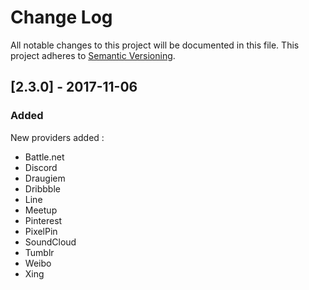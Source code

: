 # Change Log

All notable changes to this project will be documented in this file. This project adheres to [Semantic Versioning](http://semver.org/).


## [2.3.0] - 2017-11-06
### Added
New providers added : 
- Battle.net
- Discord
- Draugiem
- Dribbble
- Line
- Meetup
- Pinterest
- PixelPin
- SoundCloud
- Tumblr
- Weibo
- Xing